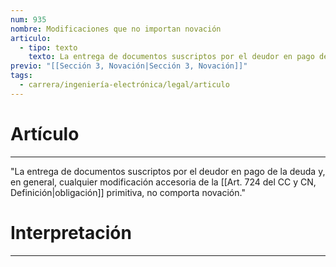 ```yaml
---
num: 935
nombre: Modificaciones que no importan novación
articulo:
  - tipo: texto
    texto: La entrega de documentos suscriptos por el deudor en pago de la deuda y, en general, cualquier modificación accesoria de la obligación primitiva, no comporta novación.
previo: "[[Sección 3, Novación|Sección 3, Novación]]"
tags:
  - carrera/ingeniería-electrónica/legal/articulo
---
```

# Artículo
---
"La entrega de documentos suscriptos por el deudor en pago de la deuda y, en general, cualquier modificación accesoria de la [[Art. 724 del CC y CN, Definición|obligación]] primitiva, no comporta novación."

# Interpretación
---
